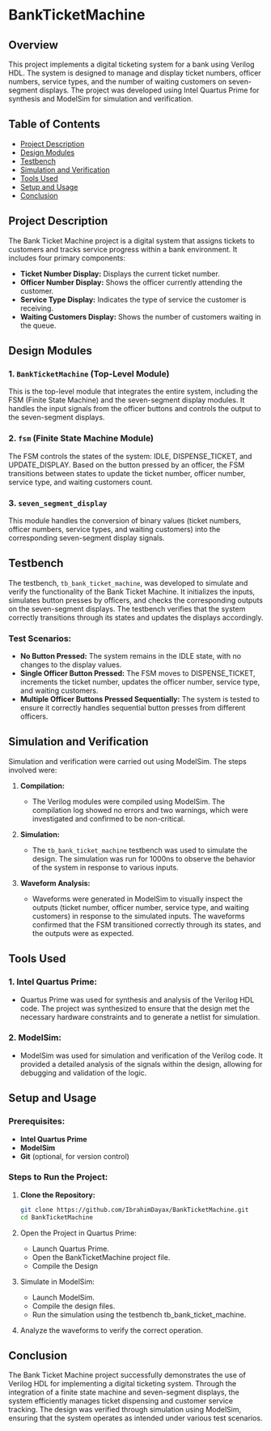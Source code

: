 # BankTicketMachine

## Overview
This project implements a digital ticketing system for a bank using Verilog HDL. The system is designed to manage and display ticket numbers, officer numbers, service types, and the number of waiting customers on seven-segment displays. The project was developed using Intel Quartus Prime for synthesis and ModelSim for simulation and verification.

## Table of Contents
- [Project Description](#project-description)
- [Design Modules](#design-modules)
- [Testbench](#testbench)
- [Simulation and Verification](#simulation-and-verification)
- [Tools Used](#tools-used)
- [Setup and Usage](#setup-and-usage)
- [Conclusion](#conclusion)

## Project Description
The Bank Ticket Machine project is a digital system that assigns tickets to customers and tracks service progress within a bank environment. It includes four primary components:
- **Ticket Number Display:** Displays the current ticket number.
- **Officer Number Display:** Shows the officer currently attending the customer.
- **Service Type Display:** Indicates the type of service the customer is receiving.
- **Waiting Customers Display:** Shows the number of customers waiting in the queue.

## Design Modules

### 1. `BankTicketMachine` (Top-Level Module)
This is the top-level module that integrates the entire system, including the FSM (Finite State Machine) and the seven-segment display modules. It handles the input signals from the officer buttons and controls the output to the seven-segment displays.

### 2. `fsm` (Finite State Machine Module)
The FSM controls the states of the system: IDLE, DISPENSE_TICKET, and UPDATE_DISPLAY. Based on the button pressed by an officer, the FSM transitions between states to update the ticket number, officer number, service type, and waiting customers count.

### 3. `seven_segment_display`
This module handles the conversion of binary values (ticket numbers, officer numbers, service types, and waiting customers) into the corresponding seven-segment display signals.

## Testbench
The testbench, `tb_bank_ticket_machine`, was developed to simulate and verify the functionality of the Bank Ticket Machine. It initializes the inputs, simulates button presses by officers, and checks the corresponding outputs on the seven-segment displays. The testbench verifies that the system correctly transitions through its states and updates the displays accordingly.

### Test Scenarios:
- **No Button Pressed:** The system remains in the IDLE state, with no changes to the display values.
- **Single Officer Button Pressed:** The FSM moves to DISPENSE_TICKET, increments the ticket number, updates the officer number, service type, and waiting customers.
- **Multiple Officer Buttons Pressed Sequentially:** The system is tested to ensure it correctly handles sequential button presses from different officers.

## Simulation and Verification
Simulation and verification were carried out using ModelSim. The steps involved were:

1. **Compilation:** 
   - The Verilog modules were compiled using ModelSim. The compilation log showed no errors and two warnings, which were investigated and confirmed to be non-critical.
   
2. **Simulation:**
   - The `tb_bank_ticket_machine` testbench was used to simulate the design. The simulation was run for 1000ns to observe the behavior of the system in response to various inputs.

3. **Waveform Analysis:**
   - Waveforms were generated in ModelSim to visually inspect the outputs (ticket number, officer number, service type, and waiting customers) in response to the simulated inputs. The waveforms confirmed that the FSM transitioned correctly through its states, and the outputs were as expected.

## Tools Used

### 1. **Intel Quartus Prime:**
   - Quartus Prime was used for synthesis and analysis of the Verilog HDL code. The project was synthesized to ensure that the design met the necessary hardware constraints and to generate a netlist for simulation.

### 2. **ModelSim:**
   - ModelSim was used for simulation and verification of the Verilog code. It provided a detailed analysis of the signals within the design, allowing for debugging and validation of the logic.

## Setup and Usage

### Prerequisites:
- **Intel Quartus Prime**
- **ModelSim**
- **Git** (optional, for version control)

### Steps to Run the Project:

1. **Clone the Repository:**
   ```bash
   git clone https://github.com/IbrahimDayax/BankTicketMachine.git
   cd BankTicketMachine
2. Open the Project in Quartus Prime:
   - Launch Quartus Prime.
   - Open the BankTicketMachine project file.
   - Compile the Design

3. Simulate in ModelSim:
   - Launch ModelSim.
   - Compile the design files.
   - Run the simulation using the testbench tb_bank_ticket_machine.
     
4. Analyze the waveforms to verify the correct operation.

## Conclusion
The Bank Ticket Machine project successfully demonstrates the use of Verilog HDL for implementing a digital ticketing system. Through the integration of a finite state machine and seven-segment displays, the system efficiently manages ticket dispensing and customer service tracking. The design was verified through simulation using ModelSim, ensuring that the system operates as intended under various test scenarios.
